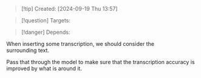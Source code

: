 
>[!tip] Created: [2024-09-19 Thu 13:57]

>[!question] Targets: 

>[!danger] Depends: 

When inserting some transcription, we should consider the surrounding text. 

Pass that through the model to make sure that the transcription accuracy is improved by what is around it.